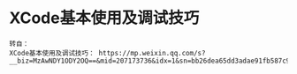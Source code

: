 # XCode基本使用及调试技巧

    转自：
    XCode基本使用及调试技巧： https://mp.weixin.qq.com/s?__biz=MzAwNDY1ODY2OQ==&mid=207173736&idx=1&sn=bb26dea65dd3adae91fb587c97aa8f95&scene=1&srcid=0701YJzw4ZhslrlArQhroIHA&key=77421cf58af4a653c831d428f00345a45c1e40fdbf7b6258f28e9fab44bd1130ca242e290256a73289fee4a2e1fd5796&ascene=0&uin=MjcyMjQzMjU%3D&devicetype=iMac+Macmini7%2C1+OSX+OSX+10.11.5+build(15F34)&version=11020201&pass_ticket=u5eqsYiAleAtwOoH48Du2JEz2wSHyiPUz37wbpAPBLc%3D

